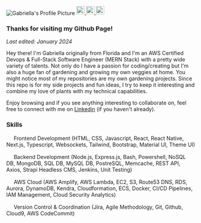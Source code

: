 
<img align="center" alt="Gabriella's Profile Picture" src="https://i.imgur.com/hwjm35J.png" />


<a href="https://medium.com/@gaschecher">
  <img alt="Gabriella's Medium" width="22px" src="https://play-lh.googleusercontent.com/hB9t3Z-mi284_49HA3nAuhO-W5Cyhje7r2P9McdgORoVCd-0SV54c12NMQWLHnqALw" />
</a>

<a href="https://github.com/gaschecher">
  <img alt="Gabriella's Github" width="22px" src="https://cdn.jsdelivr.net/npm/simple-icons@v3/icons/github.svg" />
</a>

<a href="https://linkedin.com/in/gaschecher/">
  <img  alt="Gabriella's Linkdein" width="22px" src="https://cdn.jsdelivr.net/npm/simple-icons@v3/icons/linkedin.svg" />
</a>


<br />




### Thanks for visiting my Github Page!
_Last edited: January 2024_

Hey there! I'm Gabriella originally from Florida and I'm an AWS Certified Devops & Full-Stack Software Engineer (MERN Stack) with a  pretty wide variety of talents. Not only do I have a passion for coding/creating but I'm also a huge fan of gardening and growing my own veggies at home. You might notice most of my repositories are my own gardening projects. Since this repo is for my side projects and fun ideas, I try to keep it interesting and combine my love of plants with my technical capabilities. 

Enjoy browsing and if you see anything interesting to collaborate on, feel free to connect with me on [Linkedin](https://www.linkedin.com/in/gaschecher/) (if you haven't already).

### Skills


<img width="16px" src="https://static.vecteezy.com/system/resources/previews/006/059/254/original/black-check-mark-icon-tick-symbol-in-black-color-illustration-for-web-mobile-and-concept-design-free-vector.jpg"/> Frontend Development (HTML, CSS, 
Javascript, React, React Native, 
Next.js, Typescript, Websockets, 
Tailwind, Bootstrap, Material UI, 
Theme UI) 

<img width="16px" src="https://static.vecteezy.com/system/resources/previews/006/059/254/original/black-check-mark-icon-tick-symbol-in-black-color-illustration-for-web-mobile-and-concept-design-free-vector.jpg"/> Backend Development (Node.js, Express.js, Bash, 
Powershell, 
NoSQL DB, MongoDB, SQL DB, MySQL DB, PostreSQL, Memcache,
REST API, Axios, Strapi Headless 
CMS, Jenkins, Unit Testing) 

<img width="16px" src="https://static.vecteezy.com/system/resources/previews/006/059/254/original/black-check-mark-icon-tick-symbol-in-black-color-illustration-for-web-mobile-and-concept-design-free-vector.jpg"/> AWS Cloud (AWS Amplify, AWS 
Lambda, EC2, S3, Route53 DNS, RDS, Aurora, DynamoDB, Kendra, Cloudformation, ECS, Docker, CI/CD Pipelines, IAM Management, Cloud Security Analytics) 

<img width="16px" src="https://static.vecteezy.com/system/resources/previews/006/059/254/original/black-check-mark-icon-tick-symbol-in-black-color-illustration-for-web-mobile-and-concept-design-free-vector.jpg"/> Version Control & Coordination (Jira, Agile Methodology,
Git, Github, Cloud9, AWS CodeCommit) 


